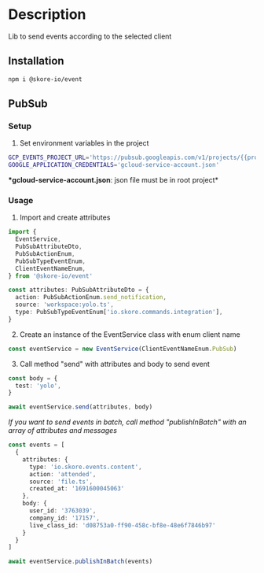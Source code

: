 # Description

Lib to send events according to the selected client

## Installation

```bash
npm i @skore-io/event
```

## PubSub

### Setup

1. Set environment variables in the project

```sh
GCP_EVENTS_PROJECT_URL='https://pubsub.googleapis.com/v1/projects/{{project_name}}/topics/events:publish'
GOOGLE_APPLICATION_CREDENTIALS='gcloud-service-account.json'
```

**\*gcloud-service-account.json**: json file must be in root project\*

### Usage

1. Import and create attributes

```typescript
import {
  EventService,
  PubSubAttributeDto,
  PubSubActionEnum,
  PubSubTypeEventEnum,
  ClientEventNameEnum,
} from '@skore-io/event'
```

```typescript
const attributes: PubSubAttributeDto = {
  action: PubSubActionEnum.send_notification,
  source: 'workspace:yolo.ts',
  type: PubSubTypeEventEnum['io.skore.commands.integration'],
}
```

2. Create an instance of the EventService class with enum client name

```typescript
const eventService = new EventService(ClientEventNameEnum.PubSub)
```

3. Call method "send" with attributes and body to send event

```typescript
const body = {
  test: 'yolo',
}

await eventService.send(attributes, body)
```

_If you want to send events in batch, call method "publishInBatch" with an array of attributes and messages_

```typescript
const events = [
  {
    attributes: {
      type: 'io.skore.events.content',
      action: 'attended',
      source: 'file.ts',
      created_at: '1691600045063'
    },
    body: {
      user_id: '3763039',
      company_id: '17157',
      live_class_id: 'd08753a0-ff90-458c-bf8e-48e6f7846b97'
    }
  }
]

await eventService.publishInBatch(events)
```
